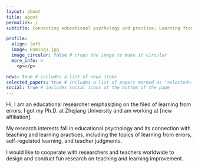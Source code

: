 ```yaml
---
layout: about
title: about
permalink: /
subtitle: Connecting educational psychology and practice; Learning from errors

profile:
  align: left
  image: Enming1.jpg
  image_circular: false # crops the image to make it circular
  more_info: >
    <p></p>

news: true # includes a list of news items
selected_papers: true # includes a list of papers marked as "selected={true}"
social: true # includes social icons at the bottom of the page
---
```


Hi, I am an educational researcher emphasizing on the filed of learning from errors. I got my Ph.D. at Zhejiang University and am working at [new affiliation].

My research interests fall in educational psychology and its connection with teaching and learning practices, including the topics of learning from errors, self-regulated learning, and teacher judgments.

I would like to cooperate with researchers and teachers worldwide to design and conduct fun research on teaching and learning improvement. 